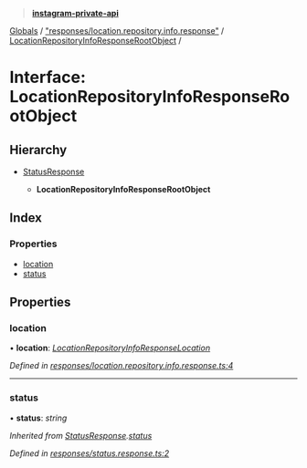 > **[instagram-private-api](../README.md)**

[Globals](../README.md) / ["responses/location.repository.info.response"](../modules/_responses_location_repository_info_response_.md) / [LocationRepositoryInfoResponseRootObject](_responses_location_repository_info_response_.locationrepositoryinforesponserootobject.md) /

# Interface: LocationRepositoryInfoResponseRootObject

## Hierarchy

* [StatusResponse](_responses_status_response_.statusresponse.md)

  * **LocationRepositoryInfoResponseRootObject**

## Index

### Properties

* [location](_responses_location_repository_info_response_.locationrepositoryinforesponserootobject.md#location)
* [status](_responses_location_repository_info_response_.locationrepositoryinforesponserootobject.md#status)

## Properties

###  location

• **location**: *[LocationRepositoryInfoResponseLocation](_responses_location_repository_info_response_.locationrepositoryinforesponselocation.md)*

*Defined in [responses/location.repository.info.response.ts:4](https://github.com/dilame/instagram-private-api/blob/173bc62/src/responses/location.repository.info.response.ts#L4)*

___

###  status

• **status**: *string*

*Inherited from [StatusResponse](_responses_status_response_.statusresponse.md).[status](_responses_status_response_.statusresponse.md#status)*

*Defined in [responses/status.response.ts:2](https://github.com/dilame/instagram-private-api/blob/173bc62/src/responses/status.response.ts#L2)*